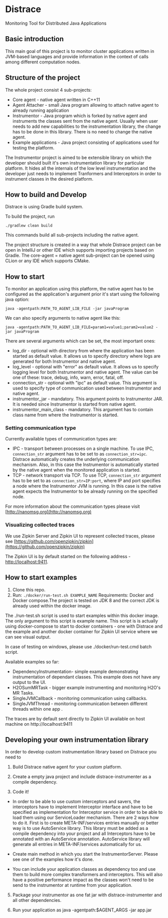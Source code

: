 # Distrace
Monitoring Tool for Distributed Java Applications

## Basic introduction
This main goal of this project is to monitor cluster applications written in JVM-based languages and provide information
in the context of calls among different computation nodes.


## Structure of the project
The whole project consist 4 sub-projects:

* Core agent - native agent written in C++11
* Agent Attacher - small Java program allowing to attach native agent to already running application
* Instrumentor - Java program which is forked by native agent and instruments the classes sent from the native agent. 
Usually when user needs to add new capabilities to the instrumentation library, the change has to be done in this library. There 
is no need to change the native agent.
* Example applications - Java project consisting of applications used for testing the platform.

The Instrumentor project is aimed to be extensible library on which the developer should built it's own instrumentation
library for particular platform. It hides all the internals of the low level instrumentation
 and the developer just needs to implement Tranformers and Interceptors in order to instrument classes in the desired platform.

## How to build and Develop
Distrace is using Gradle build system. 

To build the project, run
```
./gradlew clean build
```
This commands build all sub-projects including the native agent.

The project structure is created in a way that whole Distrace project can be open in IntelliJ or other IDE which supports
importing projects based on Gradle. The core-agent = native agent sub-project can be opened using CLion or any IDE which
supports CMake.

## How to start
To monitor an application using this platform, the native agent has to be configured as the application's argument
 prior it's start using the following java option:

```
java -agentpath:PATH_TO_AGENT_LIB_FILE -jar javaProgram
```

We can also specify arguments to native agent like this:
```
java -agentpath:PATH_TO_AGENT_LIB_FILE=param1=value1;param2=value2 -jar javaProgram
```

There are several arguments which can be set, the most important ones:

* log_dir - optional with directory from where the application has been started as default value. It allows us to specify directory
 where logs are generated for both Instrumentor and native agent.
* log_level - optional with "error" as default value.  It allows us to specify logging level for both Instrumentor and native agent. The value can be one
of these: trace, debug, info, warn, error, fatal, off.
* connection_str - optional with "ipc" as default value. This argument is used to specify type of communication used between Instrumentor and native agent.
* instrumentor_jar - mandatory. This argument points to Instrumentor JAR. It is needed since Instrumentor is started from
native agent.
* instrumentor_main_class - mandatory. This argument has to contain class name from where the Instrumentor is started.

### Setting communication type
Currently available types of communication types are:

* IPC - transport between processes on a single machine. To use IPC, `connection_str` argument has to be set to as
`connection_str=ipc`.  Distrace automatically creates the underlying communication mechanism. Also, in this case the
 Instrumentor is automatically started by the native agent when the monitored application is started.
* TCP - network transport via TCP. 
To use TCP, `connection_str` argument has to be set to as `connection_str=IP:port`, where IP and port
specifies a node where the Instrumentor JVM is running. In this case is the native agent expects the Instrumentor to be
already running on the specified node.

For more information about the communication types please visit [http://nanomsg.org](http://nanomsg.org)

### Visualizing collected traces
We use Zipkin Server and Zipkin UI to represent collected traces, please see [https://github.com/openzipkin/zipkin](https://github.com/openzipkin/zipkin)

The Zipkin UI is by default started on the following address - [http://localhost:9411](http://localhost:9411).

## How to start examples
1) Clone this repo.
2) Run: `./docker/run-test.sh EXAMPLE_NAME`
Requirements: Docker and Docker compose.The project is tested on JDK 8 and the correct JDK is already used within the docker image.

The ./run-test.sh script is used to start examples within this docker image. The
only argument to this script is example name.  This script is is actually using docker-compose to start 
to docker containers - one with Distrace and the example and another docker container for Zipkin UI service
where we can see visual output.

In case of testing on windows, please use ./docker/run-test.cmd batch script.

Available examples so far:

* DependencyInstrumentation- simple example demonstrating instrumentation of dependant classes. This example does not have any output to the UI.
* H2OSumMRTask  - bigger example instrumenting and monitoring H2O's MR Tasks.
* SingleJVMCallback - monitoring communication using callbacks.
* SingleJVMThread - monitoring communication between different threads within one app .

The traces are by default sent directly to Zipkin UI available on host machine on http://localhost:9411

## Developing your own instrumentation library

In order to develop custom instrumentation library based on Distrace you need to

1) Build Distrace native agent for your custom platform.

2) Create a empty java project and include distrace-instrumenter as a compile dependency.

3) Code it!
-  In order to be able to use custom interceptors and savers, the interceptors have to implement Interceptor interface and
   have to be specified as implementation for Interceptor service in order to be able to load them using our
   ServiceLoader mechanism.
     There are 2 ways how to do it. First is to create META-INF/services entries manually or better way
   is to use AutoService library. This library must be added as a compile dependency into your project and all
   Interceptors have to be annotated with an AutoService annotation. AutoService library will generate all entries in META-INF/services automatically
   for us.
   
-  Create main method in which you start the InstrumentorServer. Please see one of the examples how it's done.
      
-  You can include your application classes as dependency too and use them to build more complex transformers 
   and interceptors. This will also have a positive performance impact as the classes won't need to be send to the instrumentor at runtime from your application. 

5) Package your instrumentor as one fat jar with distrace-instrumenter and all other dependencies.

6) Run your application as
java -agentpath:$AGENT_ARGS -jar app.jar


